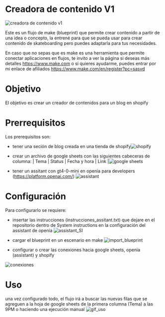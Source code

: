 # Creadora de contenido V1
![creadora de contenido v1](https://github.com/user-attachments/assets/60bb930b-e055-4e86-b8a3-9765375a072c)

Este es un flujo de make (blueprint) que permite crear contenido a partir de una idea o concepto, la entrené para que se pueda usar para crear contenido de skateboarding
pero puedes adaptarla para tus necesidades.


En caso que no sepas que es make es una herramienta que permite conectar aplicaciones en flujos, te invito a ver la página si deseas más detalles
https://www.make.com o si quieres ayudarme, puedes entrar por mi enlace de afiliados https://www.make.com/en/register?pc=sasvd
# Objetivo
El objetivo es crear un creador de contenidos para un blog en shopify

# Prerrequisitos
Los prerequisitos son:
- tener una seción de blog creada en una tienda de shopify![shopify](https://github.com/user-attachments/assets/54fc8a2e-e49e-4509-9a3c-cbf62408fb21)

- crear un archivo de google sheets con las siguientes cabeceras de columna: | Tema | Status | Fecha y hora | Link |![google sheets](https://github.com/user-attachments/assets/2ec55627-3f1b-4584-bf47-5343fe53874e)

  
- tener un assitant con gt4-0-mini en openia para developers (https://platform.openai.com/) ![assistant](https://github.com/user-attachments/assets/649ba50b-e803-4e13-a7bf-510e20502784)


# Configuración
Para configurarlo se requiere:
- insertar las instrucciones (instrucciones_assitant.txt) que dejare en el repositorio dentro de System instructions en la configuración del assistant de openia
![assistant_SI](https://github.com/user-attachments/assets/31c97f0f-35ac-49e1-8ebf-a1f3f0fbc7cf)

- cargar el blueprint en un escenario en make
![import_blueprint](https://github.com/user-attachments/assets/de5eaceb-26bf-4cf1-a4d8-8ef3b45d01c7)

- configurar o crear las conexiones hacia google sheets, openia (assistant) y shopify

![conexiones](https://github.com/user-attachments/assets/1b06926d-4ae3-446c-bafa-c23e385f5d03)



# Uso
una vez configurado todo, el flujo irá a buscar las nuevas filas que se agreguen a la hoja de google sheets de la primera columna (Tema) a las 9PM o haciendo una ejecución manual
![gif_uso](https://github.com/user-attachments/assets/23a52d6a-5406-470a-a7c7-c6cbc539e4db)



